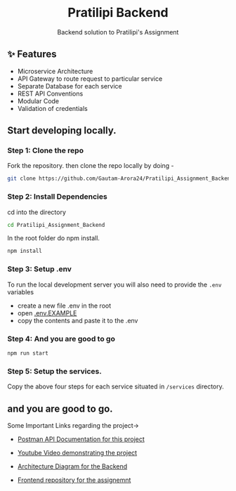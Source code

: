 <br />
<p align="center">

  <h1 align="center">Pratilipi Backend</h1>

  <p align="center">Backend solution to Pratilipi's Assignment</p>

## ✨ Features

- Microservice Architecture
- API Gateway to route request to particular service
- Separate Database for each service
- REST API Conventions
- Modular Code
- Validation of credentials



## Start developing locally.

### Step 1: Clone the repo
Fork the repository. then clone the repo locally by doing -

```sh
git clone https://github.com/Gautam-Arora24/Pratilipi_Assignment_Backend.git
```

### Step 2: Install Dependencies
cd into the directory

```sh
cd Pratilipi_Assignment_Backend
```

In the root folder do npm install.
```sh
npm install
```

### Step 3: Setup .env
To run the local development server you will also need to provide the `.env` variables

- create a new file .env in the root
- open [.env.EXAMPLE](./.env.EXAMPLE)
- copy the contents and paste it to the .env

### Step 4: And you are good to go
```sh
npm run start
```
### Step 5: Setup the services.
Copy the above four steps for each service situated in `/services` directory.

## and you are good to go.



Some Important Links regarding the project->
- [Postman API Documentation for this project](https://documenter.getpostman.com/view/10761771/VUxKTUr1)

- [Youtube Video demonstrating the project](https://youtu.be/JPWkoN0QYBE)

- [Architecture Diagram for the Backend](https://whimsical.com/pratilipi-NzVMVafSYYGvQEMfrnASBD)

- [Frontend repository for the assignemnt](https://github.com/Gautam-Arora24/Pratilipi_Assignment_Frontend)